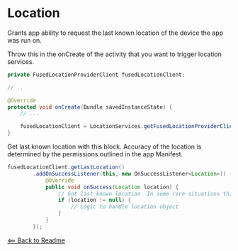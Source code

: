 # Location

Grants app ability to request the last known location of the device the app was run on.

Throw this in the onCreate of the activity that you want to trigger location services.

```java
private FusedLocationProviderClient fusedLocationClient;

// ..

@Override
protected void onCreate(Bundle savedInstanceState) {
    // ...

    fusedLocationClient = LocationServices.getFusedLocationProviderClient(this);
}
```

Get last known location with this block. Accuracy of the location is determined by the permissions outlined in the app Manifest.

```java
fusedLocationClient.getLastLocation()
        .addOnSuccessListener(this, new OnSuccessListener<Location>() {
            @Override
            public void onSuccess(Location location) {
                // Got last known location. In some rare situations this can be null.
                if (location != null) {
                    // Logic to handle location object
                }
            }
        });
```

[<== Back to Readme](/README.md)
